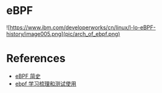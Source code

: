 # eBPF
![https://www.ibm.com/developerworks/cn/linux/l-lo-eBPF-history/image005.png](pic/arch_of_ebpf.png)

# References
- [eBPF 简史](https://www.ibm.com/developerworks/cn/linux/l-lo-eBPF-history/index.html)
- [ebpf 学习梳理和测试使用](https://cloud.tencent.com/developer/article/1605659)
